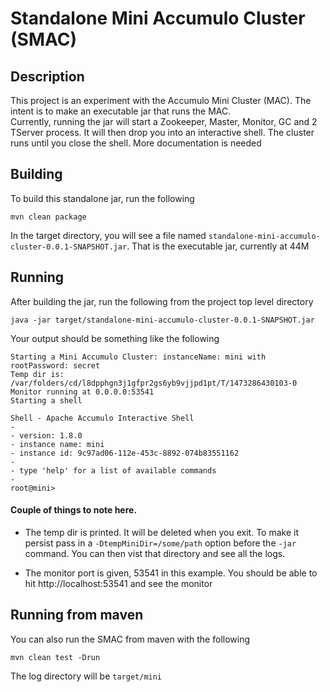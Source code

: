 # Standalone Mini Accumulo Cluster (SMAC)

## Description

This project is an experiment with the Accumulo Mini Cluster (MAC).  The intent is to make an executable jar that runs the MAC.  
Currently, running the jar will start a Zookeeper, Master, Monitor, GC and 2 TServer process.  It will then drop you into
an interactive shell.  The cluster runs until you close the shell.  More documentation is needed

## Building

To build this standalone jar, run the following

    mvn clean package
    
In the target directory, you will see a file named `standalone-mini-accumulo-cluster-0.0.1-SNAPSHOT.jar`.  That is the 
executable jar, currently at 44M

## Running

After building the jar, run the following from the project top level directory

    java -jar target/standalone-mini-accumulo-cluster-0.0.1-SNAPSHOT.jar
  
Your output should be something like the following

    Starting a Mini Accumulo Cluster: instanceName: mini with rootPassword: secret
    Temp dir is: /var/folders/cd/l8dpphgn3j1gfpr2gs6yb9vjjpd1pt/T/1473286430103-0
    Monitor running at 0.0.0.0:53541
    Starting a shell
    
    Shell - Apache Accumulo Interactive Shell
    -
    - version: 1.8.0
    - instance name: mini
    - instance id: 9c97ad06-112e-453c-8892-074b83551162
    -
    - type 'help' for a list of available commands
    -
    root@mini>

#### Couple of things to note here.  
- The temp dir is printed.  It will be deleted when you exit.  To make it persist
pass in a `-DtempMiniDir=/some/path` option before the `-jar` command.  You can then vist that directory and
see all the logs.

- The monitor port is given, 53541 in this example.  You should be able to hit http://localhost:53541 and see the
monitor

## Running from maven

You can also run the SMAC from maven with the following

    mvn clean test -Drun
    
The log directory will be `target/mini`

